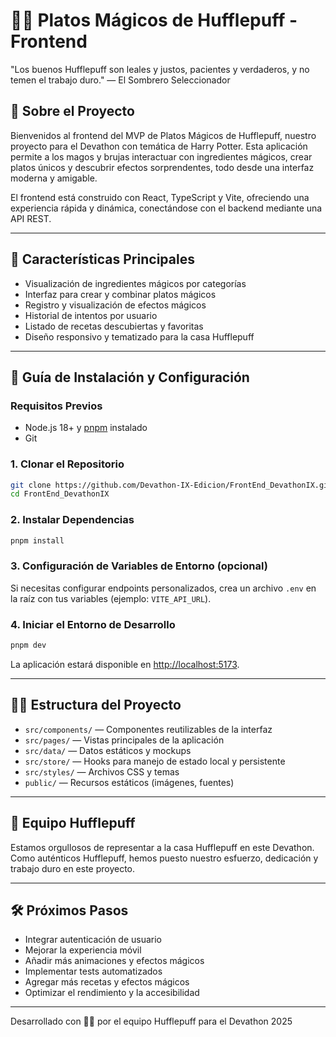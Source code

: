 # 🧙‍♂️ Platos Mágicos de Hufflepuff - Frontend

"Los buenos Hufflepuff son leales y justos, pacientes y verdaderos, y no temen el trabajo duro."
— El Sombrero Seleccionador

## 📜 Sobre el Proyecto

Bienvenidos al frontend del MVP de Platos Mágicos de Hufflepuff, nuestro proyecto para el Devathon con temática de Harry Potter. Esta aplicación permite a los magos y brujas interactuar con ingredientes mágicos, crear platos únicos y descubrir efectos sorprendentes, todo desde una interfaz moderna y amigable.

El frontend está construido con React, TypeScript y Vite, ofreciendo una experiencia rápida y dinámica, conectándose con el backend mediante una API REST.

---

## 🌱 Características Principales

- Visualización de ingredientes mágicos por categorías
- Interfaz para crear y combinar platos mágicos
- Registro y visualización de efectos mágicos
- Historial de intentos por usuario
- Listado de recetas descubiertas y favoritas
- Diseño responsivo y tematizado para la casa Hufflepuff

---

## 🧪 Guía de Instalación y Configuración

### Requisitos Previos

- Node.js 18+ y [pnpm](https://pnpm.io/) instalado
- Git

### 1. Clonar el Repositorio

```bash
git clone https://github.com/Devathon-IX-Edicion/FrontEnd_DevathonIX.git
cd FrontEnd_DevathonIX
```

### 2. Instalar Dependencias

```bash
pnpm install
```

### 3. Configuración de Variables de Entorno (opcional)

Si necesitas configurar endpoints personalizados, crea un archivo `.env` en la raíz con tus variables (ejemplo: `VITE_API_URL`).

### 4. Iniciar el Entorno de Desarrollo

```bash
pnpm dev
```

La aplicación estará disponible en [http://localhost:5173](http://localhost:5173).

---

## 🧙‍♂️ Estructura del Proyecto

- `src/components/` — Componentes reutilizables de la interfaz
- `src/pages/` — Vistas principales de la aplicación
- `src/data/` — Datos estáticos y mockups
- `src/store/` — Hooks para manejo de estado local y persistente
- `src/styles/` — Archivos CSS y temas
- `public/` — Recursos estáticos (imágenes, fuentes)

---

## 🦡 Equipo Hufflepuff

Estamos orgullosos de representar a la casa Hufflepuff en este Devathon. Como auténticos Hufflepuff, hemos puesto nuestro esfuerzo, dedicación y trabajo duro en este proyecto.

---

## 🛠️ Próximos Pasos

- Integrar autenticación de usuario
- Mejorar la experiencia móvil
- Añadir más animaciones y efectos mágicos
- Implementar tests automatizados
- Agregar más recetas y efectos mágicos
- Optimizar el rendimiento y la accesibilidad

---

Desarrollado con 💛🖤 por el equipo Hufflepuff para el Devathon 2025
